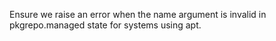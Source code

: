 Ensure we raise an error when the name argument is invalid in pkgrepo.managed state for systems using apt.
